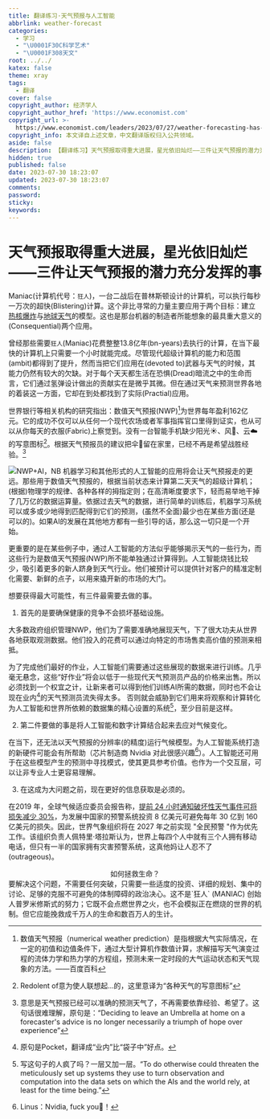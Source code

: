 ```yaml
---
title: 翻译练习·天气预报与人工智能
abbrlink: weather-forecast
categories:
  - 学习
  - "\U0001F30C科学艺术"
  - "\U0001F308天文"
root: ../../
katex: false
theme: xray
tags:
  - 翻译
cover: false
copyright_author: 经济学人
copyright_author_href: 'https://www.economist.com'
copyright_url: >-
  https://www.economist.com/leaders/2023/07/27/weather-forecasting-has-come-far-its-future-is-brighter-still
copyright_info: 本文译自上述文章，中文翻译版权归入公共领域。
aside: false
description: 【翻译练习】天气预报取得重大进展，星光依旧灿烂——三件让天气预报的潜力充分发挥的事
hidden: true
published: false
date: 2023-07-30 18:23:07
updated: 2023-07-30 18:23:07
comments:
password:
sticky:
keywords:
---
```



# 天气预报取得重大进展，星光依旧灿烂——三件让天气预报的潜力充分发挥的事

Maniac(计算机代号：`狂人`)，一台二战后在普林斯顿设计的计算机，可以执行每秒一万次的超快(Blistering)计算。这个非比寻常的力量主要应用于两个目标：建立<u>热核爆炸</u>与<u>地球天气</u>的模型。这也是那台机器的制造者所能想象的最具重大意义的(Consequential)两个应用。

曾经那些需要`狂人`(Maniac)花费整整13.8亿年(bn-years)去执行的计算，在当下最快的计算机上只需要一个小时就能完成。尽管现代超级计算机的能力和范围(ambit)都得到了提升，然而当把它们应用在(devoted to)武器与天气的时候，其能力仍然有较大的欠缺。对于每个天天都生活在恐惧(Dread)暗流之中的生命而言，它们通过氢弹设计做出的贡献实在是微乎其微。但在通过天气来预测世界各地的着装这一方面，它却在到处都找到了实际(Practial)应用。

世界银行等相关机构的研究指出：数值天气预报(NWP)[^3]为世界每年盈利162亿元。它的成功不仅可以从任何一个现代农场或者军事指挥官口里得到证实，也从可以从你每天的衣服(Fabric)上察觉到。没有一台智能手机缺少阳光☀、风🍃、云☁️的写意图标[^1]。根据天气预报员的建议把伞🌂留在家里，已经不再是希望战胜经验。[^2]

![NWP+AI，NB](/images/Cover/nwp-ai.svg)
机器学习和其他形式的人工智能的应用将会让天气预报走的更远。那些用于数值天气预报的，根据当前状态来计算第二天天气的超级计算机；(根据)物理学的规律、各种各样的拇指定则；在高清晰度要求下，轻而易举地干掉了几万亿的数据运算量。依据过去天气的数据，进行简单的训练后，机器学习系统可以或多或少地得到匹配得到它们的预测，(虽然不全面)最少也在某些方面(还是可以的)。如果AI的发展在其他地方都有一些引导的话，那么这一切只是一个开始。

更重要的是在某些例子中，通过人工智能的方法似乎能够揭示天气的一些行为，而这些行为是数值天气预报(NWP)所不能单独通过计算得到。人工智能烧钱比较少，吸引着更多的新人跻身到天气行业。他们被预计可以提供针对客户的精准定制化需要、新鲜的点子，以用来撬开新的市场的大门。

想要获得最大可能性，有三件最需要去做的事。

1. 首先的是要确保健康的竞争不会损坏基础设施。
 
大多数政府组织管理NWP，他们为了需要准确地展现天气，下了很大功夫从世界各地获取观测数据。他们投入的花费可以通过向特定的市场售卖高价值的预测来相抵。

为了完成他们最好的作业，人工智能们需要通过这些展现的数据来进行训练。几乎毫无悬念，这些“好作业”将会以低于一些现代天气预测员产品的价格来出售。所以必须找到一个权宜之计，让新来者可以得到他们训练AI所需的数据，同时也不会让现在业内[^4]的天气预测员流失得太多。 否则就会威胁到它们用来将观察和计算转化为人工智能和世界所依赖的数据集的精心设置的系统[^5]，至少目前是这样。

2. 第二件要做的事是将人工智能和数字计算结合起来去应对气候变化。
 

在当下，还无法以天气预报的分辨率(的精度)运行气候模型。为人工智能系统打造的新硬件可能会有所帮助（芯片制造商 Nvidia 对此很感兴趣[^6]）。人工智能还可用于在这些模型产生的预测中寻找模式，使其更具参考价值。也作为一个交互层，可以让非专业人士更容易理解。

3. 在这成为大问题之前，现在更好的信息获取是必须的。
 
在2019 年，全球气候适应委员会报告称，<u>提前 24 小时通知破坏性天气事件可将损失减少 30%</u>，为发展中国家的预警系统投资 8 亿美元可避免每年 30 亿到 160 亿美元的损失。因此，世界气象组织将在 2027 年之前实现 "全民预警 "作为优先工作。该组织负责人佩特里·塔拉斯认为，世界上每四个人中就有三个人拥有移动电话，但只有一半的国家拥有灾害预警系统，这真他妈让人忍不了(outrageous)。

<center>如何拯救生命？</center>
要解决这个问题，不需要任何突破，只需要一些适度的投资、详细的规划、集中的讨论、足够的克服不可避免的体制障碍的政治决心。这不是`狂人` (MANIAC) 创始人普罗米修斯式的努力；它既不会点燃世界之火，也不会模拟正在燃烧的世界的机制。但它应能挽救成千万人的生命和数百万人的生计。

[^1]: Redolent of意为使人联想起...的，这里意译为“各种天气的写意图标”
[^2]: 意思是天气预报已经可以准确的预测天气了，不再需要依靠经验、希望了。这句话很难理解，原句是：“Deciding to leave an Umbrella at home on a forecaster's advice is no longer necessarily a triumph of hope over experience”
[^3]: 数值天气预报（numerical weather prediction）是指根据大气实际情况，在一定的初值和边值条件下，通过大型计算机作数值计算，求解描写天气演变过程的流体力学和热力学的方程组，预测未来一定时段的大气运动状态和天气现象的方法。——百度百科
[^4]: 原句是Pocket，翻译成“业内”比“袋子中”好点。
[^5]: 写这句子的人疯了吗？一层又加一层。“To do otherwise could threaten the meticulously set up systems they use to turn observation and computation into the data sets on which the AIs and the world rely, at least for the time being.”
[^6]: Linus：Nvidia, fuck you🖕！